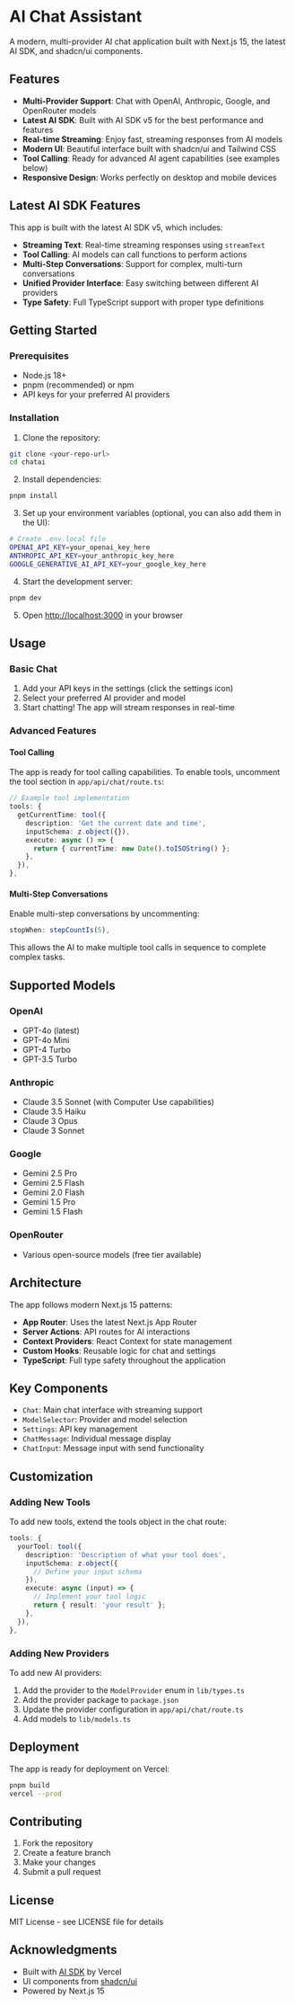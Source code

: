 # AI Chat Assistant

A modern, multi-provider AI chat application built with Next.js 15, the latest AI SDK, and shadcn/ui components.

## Features

- **Multi-Provider Support**: Chat with OpenAI, Anthropic, Google, and OpenRouter models
- **Latest AI SDK**: Built with AI SDK v5 for the best performance and features
- **Real-time Streaming**: Enjoy fast, streaming responses from AI models
- **Modern UI**: Beautiful interface built with shadcn/ui and Tailwind CSS
- **Tool Calling**: Ready for advanced AI agent capabilities (see examples below)
- **Responsive Design**: Works perfectly on desktop and mobile devices

## Latest AI SDK Features

This app is built with the latest AI SDK v5, which includes:

- **Streaming Text**: Real-time streaming responses using `streamText`
- **Tool Calling**: AI models can call functions to perform actions
- **Multi-Step Conversations**: Support for complex, multi-turn conversations
- **Unified Provider Interface**: Easy switching between different AI providers
- **Type Safety**: Full TypeScript support with proper type definitions

## Getting Started

### Prerequisites

- Node.js 18+ 
- pnpm (recommended) or npm
- API keys for your preferred AI providers

### Installation

1. Clone the repository:
```bash
git clone <your-repo-url>
cd chatai
```

2. Install dependencies:
```bash
pnpm install
```

3. Set up your environment variables (optional, you can also add them in the UI):
```bash
# Create .env.local file
OPENAI_API_KEY=your_openai_key_here
ANTHROPIC_API_KEY=your_anthropic_key_here
GOOGLE_GENERATIVE_AI_API_KEY=your_google_key_here
```

4. Start the development server:
```bash
pnpm dev
```

5. Open [http://localhost:3000](http://localhost:3000) in your browser

## Usage

### Basic Chat

1. Add your API keys in the settings (click the settings icon)
2. Select your preferred AI provider and model
3. Start chatting! The app will stream responses in real-time

### Advanced Features

#### Tool Calling

The app is ready for tool calling capabilities. To enable tools, uncomment the tool section in `app/api/chat/route.ts`:

```typescript
// Example tool implementation
tools: {
  getCurrentTime: tool({
    description: 'Get the current date and time',
    inputSchema: z.object({}),
    execute: async () => {
      return { currentTime: new Date().toISOString() };
    },
  }),
},
```

#### Multi-Step Conversations

Enable multi-step conversations by uncommenting:

```typescript
stopWhen: stepCountIs(5),
```

This allows the AI to make multiple tool calls in sequence to complete complex tasks.

## Supported Models

### OpenAI
- GPT-4o (latest)
- GPT-4o Mini
- GPT-4 Turbo
- GPT-3.5 Turbo

### Anthropic
- Claude 3.5 Sonnet (with Computer Use capabilities)
- Claude 3.5 Haiku
- Claude 3 Opus
- Claude 3 Sonnet

### Google
- Gemini 2.5 Pro
- Gemini 2.5 Flash
- Gemini 2.0 Flash
- Gemini 1.5 Pro
- Gemini 1.5 Flash

### OpenRouter
- Various open-source models (free tier available)

## Architecture

The app follows modern Next.js 15 patterns:

- **App Router**: Uses the latest Next.js App Router
- **Server Actions**: API routes for AI interactions
- **Context Providers**: React Context for state management
- **Custom Hooks**: Reusable logic for chat and settings
- **TypeScript**: Full type safety throughout the application

## Key Components

- `Chat`: Main chat interface with streaming support
- `ModelSelector`: Provider and model selection
- `Settings`: API key management
- `ChatMessage`: Individual message display
- `ChatInput`: Message input with send functionality

## Customization

### Adding New Tools

To add new tools, extend the tools object in the chat route:

```typescript
tools: {
  yourTool: tool({
    description: 'Description of what your tool does',
    inputSchema: z.object({
      // Define your input schema
    }),
    execute: async (input) => {
      // Implement your tool logic
      return { result: 'your result' };
    },
  }),
},
```

### Adding New Providers

To add new AI providers:

1. Add the provider to the `ModelProvider` enum in `lib/types.ts`
2. Add the provider package to `package.json`
3. Update the provider configuration in `app/api/chat/route.ts`
4. Add models to `lib/models.ts`

## Deployment

The app is ready for deployment on Vercel:

```bash
pnpm build
vercel --prod
```

## Contributing

1. Fork the repository
2. Create a feature branch
3. Make your changes
4. Submit a pull request

## License

MIT License - see LICENSE file for details

## Acknowledgments

- Built with [AI SDK](https://sdk.vercel.ai/) by Vercel
- UI components from [shadcn/ui](https://ui.shadcn.com/)
- Powered by Next.js 15
